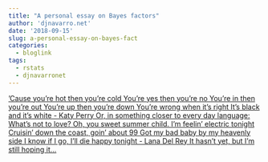 ```yaml
---
title: "A personal essay on Bayes factors"
author: 'djnavarro.net'
date: '2018-09-15'
slug: a-personal-essay-on-bayes-fact
categories:
  - bloglink
tags:
  - rstats
  - djnavarronet
---
```


[’Cause you’re hot then you’re cold You’re yes then you’re no You’re in then you’re out You’re up then you’re down You’re wrong when it’s right It’s black and it’s white - Katy Perry Or, in something closer to every day language: What’s not to love? Oh, you sweet summer child. I’m feelin’ electric tonight Cruisin’ down the coast, goin’ about 99 Got my bad baby by my heavenly side I know if I go, I’ll die happy tonight - Lana Del Rey It hasn’t yet, but I’m still hoping it...<click to read more>](https://djnavarro.net/post/2018-09-15-open-closed/)

